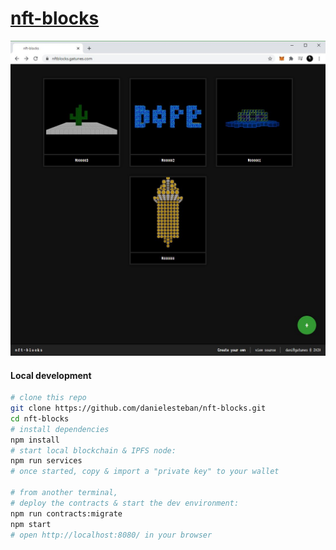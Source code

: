 [nft-blocks](https://nftblocks.gatunes.com/)
==

[![screenshot](client/screenshot.png)](https://nftblocks.gatunes.com/)

#### Local development

```bash
# clone this repo
git clone https://github.com/danielesteban/nft-blocks.git
cd nft-blocks
# install dependencies
npm install
# start local blockchain & IPFS node:
npm run services
# once started, copy & import a "private key" to your wallet

# from another terminal,
# deploy the contracts & start the dev environment:
npm run contracts:migrate
npm start
# open http://localhost:8080/ in your browser
```
